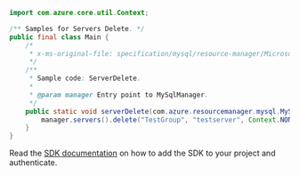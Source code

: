 ```java
import com.azure.core.util.Context;

/** Samples for Servers Delete. */
public final class Main {
    /*
     * x-ms-original-file: specification/mysql/resource-manager/Microsoft.DBforMySQL/stable/2017-12-01/examples/ServerDelete.json
     */
    /**
     * Sample code: ServerDelete.
     *
     * @param manager Entry point to MySqlManager.
     */
    public static void serverDelete(com.azure.resourcemanager.mysql.MySqlManager manager) {
        manager.servers().delete("TestGroup", "testserver", Context.NONE);
    }
}
```

Read the [SDK documentation](https://github.com/Azure/azure-sdk-for-java/blob/azure-resourcemanager-mysql_1.0.2/sdk/mysql/azure-resourcemanager-mysql/README.md) on how to add the SDK to your project and authenticate.
